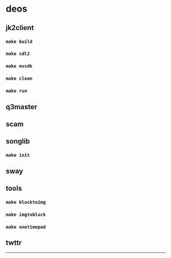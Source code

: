 # deos

## jk2client

### `make build`

### `make sdl2`

### `make mvsdk`

### `make clean`

### `make run`

## q3master

## scam

## songlib

### `make init`

## sway

## tools

### `make blocktoimg`

### `make imgtoblock`

### `make onetimepad`

## twttr

---
